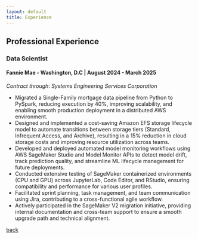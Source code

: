```yaml
---
layout: default
title: Experience
---
```


## Professional Experience

### Data Scientist
#### Fannie Mae - Washington, D.C | August 2024 - March 2025

_Contract through_: _Systems Engineering Services Corporation_

* Migrated a Single-Family mortgage data pipeline from Python to PySpark, reducing execution by 40%, improving scalability, and enabling smooth production deployment in a distributed AWS environment.
* Designed and implemented a cost-saving Amazon EFS storage lifecycle model to automate transitions between storage tiers (Standard, Infrequent Access, and Archive), resulting in a 15% reduction in cloud storage costs and improving resource utilization across teams.
* Developed and deployed automated model monitoring workflows using AWS SageMaker Studio and Model Monitor APIs to detect model drift, track prediction quality, and streamline ML lifecycle management for future deployments.
* Conducted extensive testing of SageMaker containerized environments (CPU and GPU) across JupyterLab, Code Editor, and RStudio, ensuring compatibility and performance for various user profiles.
* Facilitated sprint planning, task management, and team communication using Jira, contributing to a cross-functional agile workflow.
* Actively participated in the SageMaker V2 migration initiative, providing internal documentation and cross-team support to ensure a smooth upgrade path and technical alignment.

[back](./)
